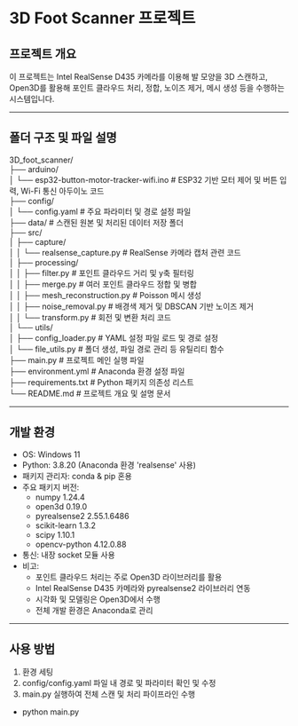 # 3D Foot Scanner 프로젝트

## 프로젝트 개요
이 프로젝트는 Intel RealSense D435 카메라를 이용해 발 모양을 3D 스캔하고,  
Open3D를 활용해 포인트 클라우드 처리, 정합, 노이즈 제거, 메시 생성 등을 수행하는 시스템입니다.

---

## 폴더 구조 및 파일 설명

3D_foot_scanner/  
├── arduino/  
│   └── esp32-button-motor-tracker-wifi.ino       # ESP32 기반 모터 제어 및 버튼 입력, Wi-Fi 통신 아두이노 코드  
├── config/  
│   └── config.yaml                               # 주요 파라미터 및 경로 설정 파일  
├── data/                                         # 스캔된 원본 및 처리된 데이터 저장 폴더  
├── src/  
│   ├── capture/  
│   │   └── realsense_capture.py                  # RealSense 카메라 캡처 관련 코드  
│   ├── processing/  
│   │   ├── filter.py                             # 포인트 클라우드 거리 및 y축 필터링  
│   │   ├── merge.py                              # 여러 포인트 클라우드 정합 및 병합  
│   │   ├── mesh_reconstruction.py                # Poisson 메시 생성  
│   │   ├── noise_removal.py                      # 배경색 제거 및 DBSCAN 기반 노이즈 제거  
│   │   └── transform.py                          # 회전 및 변환 처리 코드  
│   └── utils/  
│       ├── config_loader.py                      # YAML 설정 파일 로드 및 경로 설정  
│       └── file_utils.py                         # 폴더 생성, 파일 경로 관리 등 유틸리티 함수  
├── main.py                                       # 프로젝트 메인 실행 파일  
├── environment.yml                               # Anaconda 환경 설정 파일  
├── requirements.txt                              # Python 패키지 의존성 리스트  
└── README.md                                     # 프로젝트 개요 및 설명 문서  

---

## 개발 환경

- OS: Windows 11  
- Python: 3.8.20 (Anaconda 환경 'realsense' 사용)  
- 패키지 관리자: conda & pip 혼용  
- 주요 패키지 버전:  
  - numpy 1.24.4  
  - open3d 0.19.0  
  - pyrealsense2 2.55.1.6486  
  - scikit-learn 1.3.2  
  - scipy 1.10.1  
  - opencv-python 4.12.0.88  
- 통신: 내장 socket 모듈 사용  
- 비고:  
  - 포인트 클라우드 처리는 주로 Open3D 라이브러리를 활용  
  - Intel RealSense D435 카메라와 pyrealsense2 라이브러리 연동  
  - 시각화 및 모델링은 Open3D에서 수행  
  - 전체 개발 환경은 Anaconda로 관리  

---

## 사용 방법

1. 환경 세팅  
2. config/config.yaml 파일 내 경로 및 파라미터 확인 및 수정
3. main.py 실행하여 전체 스캔 및 처리 파이프라인 수행  
- python main.py
